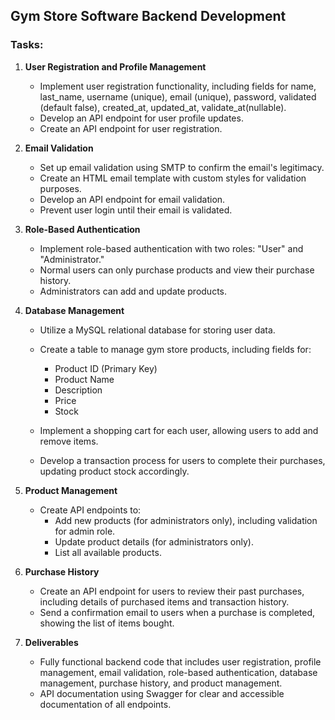 ## Gym Store Software Backend Development

### Tasks:

1. **User Registration and Profile Management**
   - Implement user registration functionality, including fields for name, last_name, username (unique), email (unique), password, validated (default false), created_at, updated_at, validate_at(nullable).
   - Develop an API endpoint for user profile updates.
   - Create an API endpoint for user registration.

2. **Email Validation**
   - Set up email validation using SMTP to confirm the email's legitimacy.
   - Create an HTML email template with custom styles for validation purposes.
   - Develop an API endpoint for email validation.
   - Prevent user login until their email is validated.

3. **Role-Based Authentication**
   - Implement role-based authentication with two roles: "User" and "Administrator."
   - Normal users can only purchase products and view their purchase history.
   - Administrators can add and update products.

4. **Database Management**
   - Utilize a MySQL relational database for storing user data.
   - Create a table to manage gym store products, including fields for:
     - Product ID (Primary Key)
     - Product Name
     - Description
     - Price
     - Stock

   - Implement a shopping cart for each user, allowing users to add and remove items.
   - Develop a transaction process for users to complete their purchases, updating product stock accordingly.

5. **Product Management**
   - Create API endpoints to:
     - Add new products (for administrators only), including validation for admin role.
     - Update product details (for administrators only).
     - List all available products.

6. **Purchase History**
   - Create an API endpoint for users to review their past purchases, including details of purchased items and transaction history.
   - Send a confirmation email to users when a purchase is completed, showing the list of items bought.

7. **Deliverables**
   - Fully functional backend code that includes user registration, profile management, email validation, role-based authentication, database management, purchase history, and product management.
   - API documentation using Swagger for clear and accessible documentation of all endpoints.